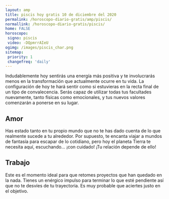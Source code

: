 ```yaml
---
layout: amp
title: piscis hoy gratis 10 de diciembre del 2020 
permalink: /horoscopo-diario-gratis/amp/piscis/
normallink: /horoscopo-diario-gratis/piscis/
home: FALSE
horoscopo:
 signo: piscis
 video: -DQpmrrAIeU
ogimg: /images/piscis_char.png
sitemap:
 priority: 1
 changefreq: 'daily'
---
```



Indudablemente hoy sentirás una energía más positiva y te involucrarás menos en la transformación que actualmente ocurre en tu vida. La configuración de hoy te hará sentir como si estuvieras en la recta final de un tipo de convalecencia. Serás capaz de utilizar todas tus facultades nuevamente, tanto físicas como emocionales, y tus nuevos valores comenzarán a ponerse en su lugar.

## Amor

Has estado tanto en tu propio mundo que no te has dado cuenta de lo que realmente sucede a tu alrededor. Por supuesto, te encanta viajar a mundos de fantasía para escapar de lo cotidiano, pero hoy el planeta Tierra te necesita aquí, escuchando... ¡con cuidado! ¡Tu relación depende de ello!

## Trabajo

Este es el momento ideal para que retomes proyectos que han quedado en la nada. Tienes un enérgico impulso para terminar lo que esté pendiente así que no te desvíes de tu trayectoria. Es muy probable que aciertes justo en el objetivo.